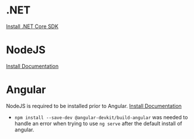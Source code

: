 # .NET 
[Install .NET Core SDK](https://dotnet.microsoft.com/download)

# NodeJS
[Install Documentation](https://nodejs.org/en/download/)

# Angular
NodeJS is required to be installed prior to Angular.
[Install Documentation](https://cli.angular.io/)
* `npm install --save-dev @angular-devkit/build-angular` was needed to handle an error when trying to use `ng serve` after the default install of angular.